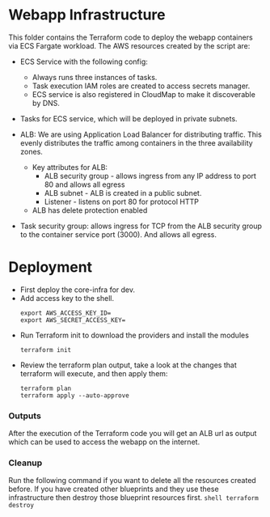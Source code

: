 
# Webapp Infrastructure
This folder contains the Terraform code to deploy the webapp containers via ECS Fargate workload. The AWS resources created by the script are:

*  ECS Service with the following config:
	* Always runs three instances of tasks.
	* Task execution IAM roles are created to access secrets manager.
	* ECS service is also registered in CloudMap to make it discoverable by DNS.

* Tasks for ECS service, which will be deployed in private subnets.

* ALB: We are using Application Load Balancer for distributing traffic. This evenly distributes the traffic among containers in the three availability zones. 
	* Key attributes for ALB:
		* ALB security group - allows ingress from any IP address to port 80 and allows all egress
		* ALB subnet - ALB is created in a public subnet. 
		* Listener - listens on port 80 for protocol HTTP
	* ALB has delete protection enabled

* Task security group: allows ingress for TCP from the ALB security group to the container service port (3000). And allows all egress.


# Deployment
* First deploy the core-infra for dev.
* Add access key to the shell.
	```shell
	export AWS_ACCESS_KEY_ID=
	export AWS_SECRET_ACCESS_KEY=
	```
* Run Terraform init to download the providers and install the modules
	```shell
	terraform init
	```
* Review the terraform plan output, take a look at the changes that terraform will execute, and then apply them:
	```shell
	terraform plan
	terraform apply --auto-approve
	```
### Outputs
After the execution of the Terraform code you will get an ALB url as output which can be used to access the webapp on the internet.  

### Cleanup
Run the following command if you want to delete all the resources created before. If you have created other blueprints and they use these infrastructure then destroy those blueprint resources first.
	```shell
	terraform destroy
	```
 
